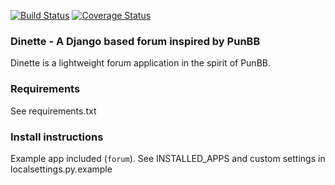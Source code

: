 
[![Build Status](https://travis-ci.org/agiliq/Dinette.png?branch=master)](https://travis-ci.org/agiliq/Dinette)
[![Coverage Status](https://coveralls.io/repos/agiliq/dinette/badge.png?branch=master)](https://coveralls.io/r/agiliq/dinette?branch=master)

### Dinette - A Django based forum inspired by PunBB

Dinette is a lightweight forum application in the spirit of PunBB. 

### Requirements

See requirements.txt

### Install instructions

Example app included (``forum``). 
See INSTALLED_APPS and custom settings in localsettings.py.example

